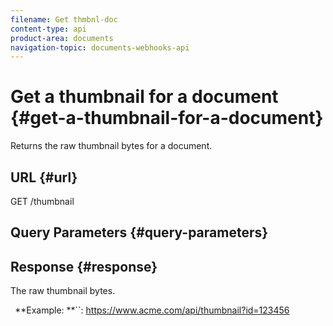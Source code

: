 ```yaml
---
filename: Get thmbnl-doc
content-type: api
product-area: documents
navigation-topic: documents-webhooks-api
---
```




# Get a thumbnail for a document {#get-a-thumbnail-for-a-document}

Returns the raw thumbnail bytes for a document.


## URL {#url}

GET /thumbnail


## Query Parameters {#query-parameters}




## Response {#response}

The raw thumbnail bytes.


` `**Example: **``:&nbsp;https://www.acme.com/api/thumbnail?id=123456
